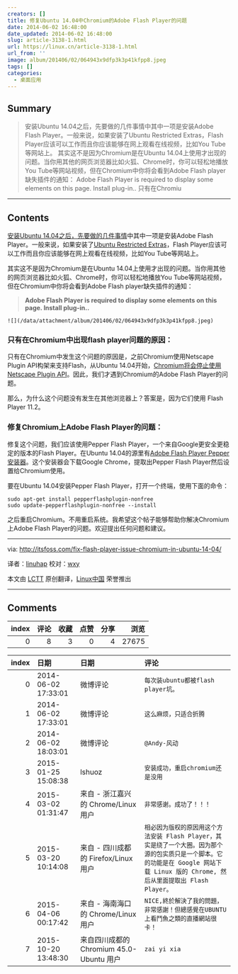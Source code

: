 ```yaml
---
creators: []
title: 修复Ubuntu 14.04中Chromium的Adobe Flash Player的问题
date: 2014-06-02 16:48:00
date_updated: 2014-06-02 16:48:00
slug: article-3138-1.html
url: https://linux.cn/article-3138-1.html
url_from: ''
image: album/201406/02/064943x9dfp3k3p41kfpp8.jpeg
tags: []
categories:
  - 桌面应用
---
```


## Summary

> 安装Ubuntu 14.04之后，先要做的几件事情中其中一项是安装Adobe Flash Player。一般来说，如果安装了Ubuntu Restricted Extras，Flash Player应该可以工作而且你应该能够在网上观看在线视频，比如You Tube等网站上。 其实这不是因为Chromium是在Ubuntu 14.04上使用才出现的问题。当你用其他的网页浏览器比如火狐、Chrome时，你可以轻松地播放You Tube等网站视频，但在Chromium中你将会看到Adobe Flash player缺失插件的通知：  Adobe Flash Player is required to display some elements on this page. Install plug-in..   只有在Chromiu

***

<!-- more -->

## Contents

[安装Ubuntu 14.04之后，先要做的几件事情](http://itsfoss.com/things-to-do-after-installing-ubuntu-14-04/)中其中一项是安装Adobe Flash Player。一般来说，如果安装了[Ubuntu Restricted Extras](https://help.ubuntu.com/community/RestrictedFormats)，Flash Player应该可以工作而且你应该能够在网上观看在线视频，比如You Tube等网站上。

其实这不是因为Chromium是在Ubuntu 14.04上使用才出现的问题。当你用其他的网页浏览器比如火狐、Chrome时，你可以轻松地播放You Tube等网站视频，但在Chromium中你将会看到Adobe Flash player缺失插件的通知：

> 
> **Adobe Flash Player is required to display some elements on this page. Install plug-in..**
> 
> 
> 

`![](/data/attachment/album/201406/02/064943x9dfp3k3p41kfpp8.jpeg)`

### 只有在Chromium中出现flash player问题的原因：

只有在Chromium中发生这个问题的原因是，之前Chromium使用Netscape Plugin API构架来支持Flash，从Ubuntu 14.04开始，[Chromium将会停止使用Netscape Plugin API](http://blog.chromium.org/2013/09/saying-goodbye-to-our-old-friend-npapi.html)。因此，我们才遇到Chromium的Adobe Flash Player的问题。

那么，为什么这个问题没有发生在其他浏览器上？答案是，因为它们使用 Flash Player 11.2。

### 修复Chromium上Adobe Flash Player的问题：

修复这个问题，我们应该使用Pepper Flash Player，一个来自Google更安全更稳定的版本的Flash Player。在Ubuntu 14.04的源里有[Adobe Flash Player Pepper 安装器](https://wiki.debian.org/PepperFlashPlayer)。这个安装器会下载Google Chrome，提取出Pepper Flash Player然后设置给Chromium使用。

要在Ubuntu 14.04安装Pepper Flash Player，打开一个终端，使用下面的命令：

```shell
sudo apt-get install pepperflashplugin-nonfree
sudo update-pepperflashplugin-nonfree --install
```

之后重启Chromium。不用重启系统。我希望这个帖子能够帮助你解决Chromium上Adobe Flash Player的问题。欢迎提出任何问题和建议。

---

via: <http://itsfoss.com/fix-flash-player-issue-chromium-in-ubuntu-14-04/>

译者：[linuhap](https://github.com/linuhap) 校对：[wxy](https://github.com/wxy)

本文由 [LCTT](https://github.com/LCTT/TranslateProject) 原创翻译，[Linux中国](https://linux.cn/) 荣誉推出

***

## Comments


|   index |   评论 |   收藏 |   点赞 |   分享 |   浏览 |
|--------:|-------:|-------:|-------:|-------:|-------:|
|       0 |      8 |      3 |      0 |      4 |  27675 |

|   index | 日期                | 日期                                     | 评论                                                                                                                                                                                 |
|--------:|:--------------------|:-----------------------------------------|:-------------------------------------------------------------------------------------------------------------------------------------------------------------------------------------|
|       0 | 2014-06-02 17:33:01 | 微博评论                                 | `每次装ubuntu都被flash player坑。`                                                                                                                                                   |
|       1 | 2014-06-02 17:33:01 | 微博评论                                 | `这么麻烦，只适合折腾`                                                                                                                                                               |
|       2 | 2014-06-02 18:03:01 | 微博评论                                 | `@Andy-风动`                                                                                                                                                                         |
|       3 | 2015-01-25 15:08:38 | lshuoz                                   | `安装成功，重启chromium还是没用`                                                                                                                                                     |
|       4 | 2015-03-02 01:31:47 | 来自 - 浙江嘉兴 的 Chrome/Linux 用户     | `非常感谢。成功了！！！`                                                                                                                                                             |
|       5 | 2015-03-20 10:14:08 | 来自 - 四川成都 的 Firefox/Linux 用户    | `相必因为版权的原因用这个方法安装 Flash Player，其实是绕了一个大圈。因为那个源的包实质只是一个脚本。它的功能是在 Google 网站下载 Linux 版的 Chrome, 然后从里面提取出 Flash Player。` |
|       6 | 2015-04-06 00:17:42 | 来自 - 海南海口 的 Chrome/Linux 用户     | `NICE,終於解決了我的問題，非常感謝！但總感覺在UBUNTU上看鬥魚之類的直播網站很卡！`                                                                                                    |
|       7 | 2015-10-20 13:48:30 | 来自四川成都的 Chromium 45.0-Ubuntu 用户 | `zai yi xia`                                                                                                                                                                         |
